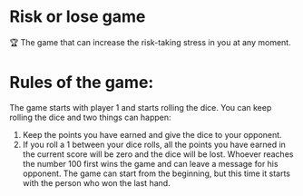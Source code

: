 # Risk or lose game
🏆 The game that can increase the risk-taking stress in you at any moment.


# Rules of the game:

The game starts with player 1 and starts rolling the dice. You can keep rolling the dice and two things can happen:
1) Keep the points you have earned and give the dice to your opponent.
2) If you roll a 1 between your dice rolls, all the points you have earned in the current score will be zero and the dice will be lost.
Whoever reaches the number 100 first wins the game and can leave a message for his opponent.
The game can start from the beginning, but this time it starts with the person who won the last hand.

